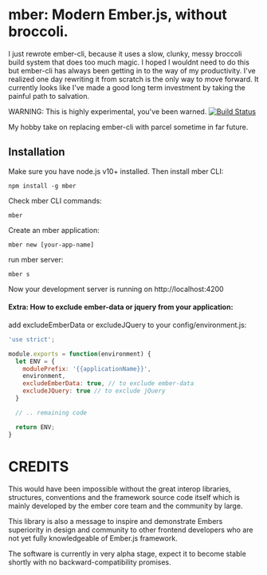 # mber: Modern Ember.js, without broccoli.

I just rewrote ember-cli, because it uses a slow, clunky, messy broccoli build system that does too much magic. I hoped I wouldnt need to do this but ember-cli has always been getting in to the way of my productivity. I've realized one day rewriting it from scratch is the only way to move forward. It currently looks like I've made a good long term investment by taking the painful path to salvation.

<p>
  WARNING: This is highly experimental, you've been warned.
  <a href="https://circleci.com/gh/izelnakri/mber/">
    <img src="https://circleci.com/gh/izelnakri/mber/tree/master.png" alt="Build Status">
  </a>
</p>

My hobby take on replacing ember-cli with parcel sometime in far future.


## Installation

Make sure you have node.js v10+ installed. Then install mber CLI:

```
npm install -g mber
```

Check mber CLI commands:

```
mber
```

Create an mber application:

```
mber new [your-app-name]
```

run mber server:

```
mber s
```

Now your development server is running on http://localhost:4200

#### Extra: How to exclude ember-data or jquery from your application:

add excludeEmberData or excludeJQuery to your config/environment.js:
```js
'use strict';

module.exports = function(environment) {
  let ENV = {
    modulePrefix: '{{applicationName}}',
    environment,
    excludeEmberData: true, // to exclude ember-data
    excludeJQuery: true // to exclude jQuery
  }

  // .. remaining code

  return ENV;
}
```

# CREDITS
This would have been impossible without the great interop libraries, structures, conventions and the framework source code itself which is mainly developed by the ember core team and the community by large.

This library is also a message to inspire and demonstrate Embers superiority in design and community to other frontend developers who are not yet fully knowledgeable of Ember.js framework.

The software is currently in very alpha stage, expect it to become stable shortly with no backward-compatibility promises.
